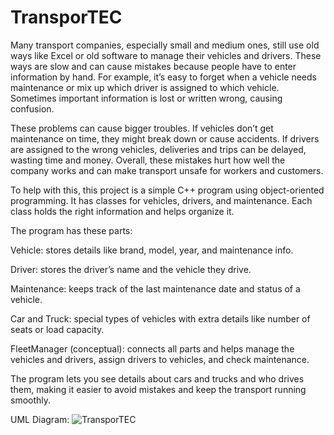 # TransporTEC

Many transport companies, especially small and medium ones, still use old ways like Excel or old software to manage their vehicles and drivers. These ways are slow and can cause mistakes because people have to enter information by hand. For example, it’s easy to forget when a vehicle needs maintenance or mix up which driver is assigned to which vehicle. Sometimes important information is lost or written wrong, causing confusion.

These problems can cause bigger troubles. If vehicles don’t get maintenance on time, they might break down or cause accidents. If drivers are assigned to the wrong vehicles, deliveries and trips can be delayed, wasting time and money. Overall, these mistakes hurt how well the company works and can make transport unsafe for workers and customers.

To help with this, this project is a simple C++ program using object-oriented programming. It has classes for vehicles, drivers, and maintenance. Each class holds the right information and helps organize it.

The program has these parts:

Vehicle: stores details like brand, model, year, and maintenance info.

Driver: stores the driver’s name and the vehicle they drive.

Maintenance: keeps track of the last maintenance date and status of a vehicle.

Car and Truck: special types of vehicles with extra details like number of seats or load capacity.

FleetManager (conceptual): connects all parts and helps manage the vehicles and drivers, assign drivers to vehicles, and check maintenance.

The program lets you see details about cars and trucks and who drives them, making it easier to avoid mistakes and keep the transport running smoothly.


UML Diagram:
![TransporTEC](https://github.com/user-attachments/assets/4eba6795-fb38-4cbd-8673-0ba73b10d3f8)

